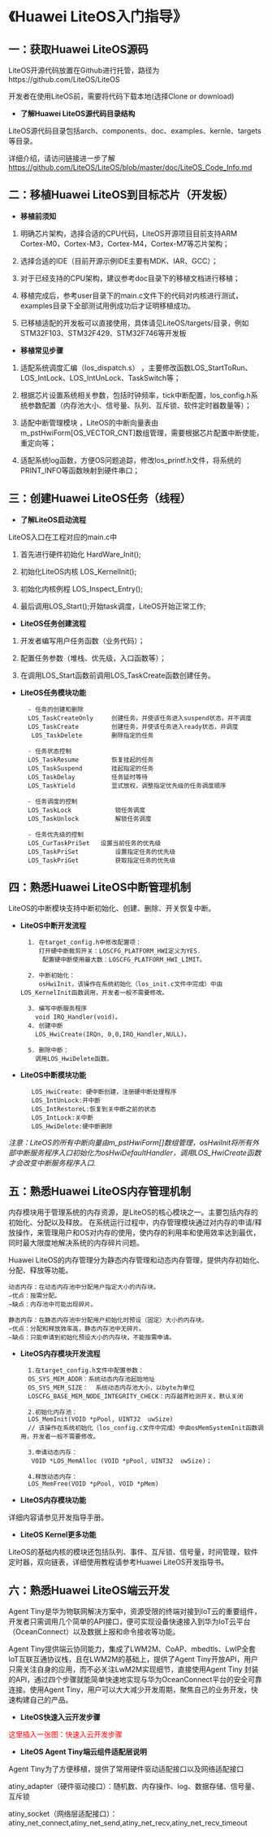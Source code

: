# 《Huawei LiteOS入门指导》

## 一：获取Huawei LiteOS源码

LiteOS开源代码放置在Github进行托管，路径为https://github.com/LiteOS/LiteOS

开发者在使用LiteOS前，需要将代码下载本地(选择Clone or download)

- **了解Huawei LiteOS源代码目录结构**

LiteOS源代码目录包括arch、components、doc、examples、kernle、targets等目录。

详细介绍，请访问链接进一步了解
https://github.com/LiteOS/LiteOS/blob/master/doc/LiteOS_Code_Info.md

## 二：移植Huawei LiteOS到目标芯片（开发板）

- **移植前须知**

1. 明确芯片架构，选择合适的CPU代码，LiteOS开源项目目前支持ARM Cortex-M0，Cortex-M3，Cortex-M4，Cortex-M7等芯片架构；
	
2. 选择合适的IDE（目前开源示例IDE主要有MDK、IAR、GCC）；
	
3. 对于已经支持的CPU架构，建议参考doc目录下的移植文档进行移植；
	
4. 移植完成后，参考user目录下的main.c文件下的代码对内核进行测试，examples目录下全部测试用例成功后才证明移植成功。
	
5. 已移植适配的开发板可以直接使用，具体请见LiteOS/targets/目录，例如STM32F103、STM32F429、STM32F746等开发板

- **移植常见步骤**

1. 适配系统调度汇编（los_dispatch.s） ，主要修改函数LOS_StartToRun、LOS_IntLock、LOS_IntUnLock、TaskSwitch等；
	
2. 根据芯片设置系统相关参数，包括时钟频率，tick中断配置，los_config.h系统参数配置（内存池大小、信号量、队列、互斥锁、软件定时器数量等）；
	
3. 适配中断管理模块 ，LiteOS的中断向量表由m_pstHwiForm[OS_VECTOR_CNT]数组管理，需要根据芯片配置中断使能，重定向等；

4. 适配系统log函数，方便OS问题追踪，修改los_printf.h文件，将系统的PRINT_INFO等函数映射到硬件串口；

## 三：创建Huawei LiteOS任务（线程）

- **了解LiteOS启动流程**

LiteOS入口在工程对应的main.c中

1. 首先进行硬件初始化 HardWare_Init();

2. 初始化LiteOS内核 LOS_KernelInit();

3. 初始化内核例程 LOS_Inspect_Entry();

4. 最后调用LOS_Start();开始task调度，LiteOS开始正常工作;

- **LiteOS任务创建流程**
		
1. 开发者编写用户任务函数（业务代码）；
	
2. 配置任务参数（堆栈、优先级，入口函数等）；
	
3. 在调用LOS_Start函数前调用LOS_TaskCreate函数创建任务。

- **LiteOS任务模块功能**
		
		- 任务的创建和删除
		LOS_TaskCreateOnly     创建任务，并使该任务进入suspend状态，并不调度
		LOS_TaskCreate	       创建任务，并使该任务进入ready状态，并调度
		 LOS_TaskDelete	       删除指定的任务

		- 任务状态控制
		LOS_TaskResume	       恢复挂起的任务
		LOS_TaskSuspend	       挂起指定的任务
		LOS_TaskDelay	       任务延时等待
		LOS_TaskYield          显式放权，调整指定优先级的任务调度顺序

		- 任务调度的控制
		LOS_TaskLock	        锁任务调度
		LOS_TaskUnlock	        解锁任务调度

		- 任务优先级的控制
		LOS_CurTaskPriSet	设置当前任务的优先级
		LOS_TaskPriSet	        设置指定任务的优先级
		LOS_TaskPriGet	        获取指定任务的优先级


## 四：熟悉Huawei LiteOS中断管理机制

LiteOS的中断模块支持中断初始化、创建、删除、开关恢复中断。

- **LiteOS中断开发流程**

		1. 在target_config.h中修改配置项：
		   打开硬中断裁剪开关：LOSCFG_PLATFORM_HWI定义为YES. 
			配置硬中断使用最大数：LOSCFG_PLATFORM_HWI_LIMIT。
		
		2. 中断初始化：
		   osHwiInit，该操作在系统初始化（los_init.c文件中完成）中由LOS_KernelInit函数调用，开发者一般不需要修改。
		
		3. 编写中断服务程序
		  void IRQ_Handler(void)。
		4. 创建中断
		  LOS_HwiCreate(IRQn, 0,0,IRQ_Handler,NULL)。
	
		5. 删除中断：
		  调用LOS_HwiDelete函数。

- **LiteOS中断模块功能**

		 LOS_HwiCreate: 硬中断创建，注册硬中断处理程序
		 LOS_IntUnLock:开中断
		 LOS_IntRestoreL:恢复到关中断之前的状态
		 LOS_IntLock:关中断
		 LOS_HwiDelete:硬中断删除

*注意：LiteOS的所有中断向量由m_pstHwiForm[]数组管理，osHwiInit将所有外部中断服务程序入口初始化为osHwiDefaultHandler，调用LOS_HwiCreate函数才会改变中断服务程序入口.*


## 五：熟悉Huawei LiteOS内存管理机制
内存模块用于管理系统的内存资源，是LiteOS的核心模块之一。主要包括内存的初始化、分配以及释放。
在系统运行过程中，内存管理模块通过对内存的申请/释放操作，来管理用户和OS对内存的使用，使内存的利用率和使用效率达到最优，同时最大限度地解决系统的内存碎片问题。

Huawei LiteOS的内存管理分为静态内存管理和动态内存管理，提供内存初始化、分配、释放等功能。

	动态内存：在动态内存池中分配用户指定大小的内存块。
	−优点：按需分配。
	−缺点：内存池中可能出现碎片。

	静态内存：在静态内存池中分配用户初始化时预设（固定）大小的内存块。
	−优点：分配和释放效率高，静态内存池中无碎片。
	−缺点：只能申请到初始化预设大小的内存块，不能按需申请。


- **LiteOS内存模块开发流程**

		1.在target_config.h文件中配置参数：
		OS_SYS_MEM_ADDR：系统动态内存池起始地址
		OS_SYS_MEM_SIZE：  系统动态内存池大小，以byte为单位
		LOSCFG_BASE_MEM_NODE_INTEGRITY_CHECK：内存越界检测开关，默认关闭
		
		2.初始化内存池：
		LOS_MemInit(VOID *pPool, UINT32  uwSize) 
		// 该操作在系统初始化（los_config.c文件中完成）中由osMemSystemInit函数调用，开发者一般不需要修改。
		
		3.申请动态内存：
		 VOID *LOS_MemAlloc (VOID *pPool, UINT32  uwSize)；
		
		4.释放动态内存：
		LOS_MemFree(VOID *pPool, VOID *pMem)

- **LiteOS内存模块功能**

详细内容请参见开发指导手册。

- **LiteOS Kernel更多功能**

LiteOS的基础内核的模块还包括队列、事件、互斥锁、信号量，时间管理，软件定时器，双向链表，详细使用教程请参考Huawei LiteOS开发指导书。

## 六：熟悉Huawei LiteOS端云开发

Agent Tiny是华为物联网解决方案中，资源受限的终端对接到IoT云的重要组件，开发者只需调用几个简单的API接口，便可实现设备快速接入到华为IoT云平台（OceanConnect）以及数据上报和命令接收等功能。

Agent Tiny提供端云协同能力，集成了LWM2M、CoAP、mbedtls、LwIP全套IoT互联互通协议栈，且在LWM2M的基础上，提供了Agent Tiny开放API，用户只需关注自身的应用，而不必关注LwM2M实现细节，直接使用Agent Tiny 封装的API，通过四个步骤就能简单快速地实现与华为OceanConnect平台的安全可靠连接。使用Agent Tiny，用户可以大大减少开发周期，聚焦自己的业务开发，快速构建自己的产品。

- **LiteOS快速入云开发步骤**

<font color = red>这里插入一张图：快速入云开发步骤</font>

- **LiteOS Agent Tiny端云组件适配层说明**

Agent Tiny为了方便移植，提供了常用硬件驱动适配接口以及网络适配接口

atiny_adapter（硬件驱动接口）：随机数、内存操作、log、数据存储、信号量、互斥锁

atiny_socket（网络层适配接口）：atiny_net_connect,atiny_net_send,atiny_net_recv,atiny_net_recv_timeout
